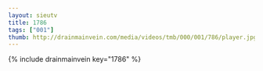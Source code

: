 ```yaml
--- 
layout: sieutv
title: 1786
tags: ["001"]
thumb: http://drainmainvein.com/media/videos/tmb/000/001/786/player.jpg
---
```

{% include drainmainvein key="1786" %} 
